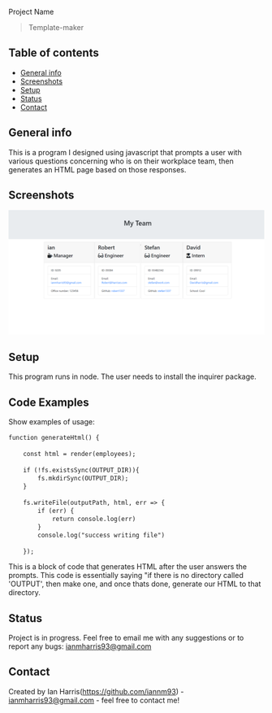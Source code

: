  Project Name
> Template-maker

## Table of contents
* [General info](#general-info)
* [Screenshots](#screenshots)
* [Setup](#setup)
* [Status](#status)
* [Contact](#contact)

## General info
This is a program I designed  using javascript that prompts a user with various questions concerning who is on their workplace team, then generates an HTML page based on those responses.
## Screenshots
![program screenshot](myteam.PNG)


## Setup
This program runs in node. The user needs to install the inquirer package.

## Code Examples
Show examples of usage:
``` 
function generateHtml() {

    const html = render(employees);
   
    if (!fs.existsSync(OUTPUT_DIR)){
        fs.mkdirSync(OUTPUT_DIR);
    }
    
    fs.writeFile(outputPath, html, err => {
        if (err) {
            return console.log(err)
        } 
        console.log("success writing file")

    });
```    



This is a block of code that generates HTML after the user answers the prompts. This code is essentially saying "if there is no directory called 'OUTPUT', then make one, and once thats done, generate our HTML to that directory. 

## Status
Project is in progress. Feel free to email me with any suggestions or to report any bugs: ianmharris93@gmail.com



## Contact
Created by Ian Harris(https://github.com/iannm93) - ianmharris93@gmail.com - feel free to contact me!
